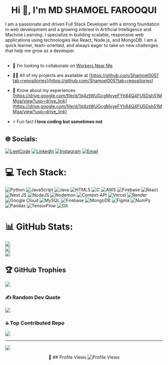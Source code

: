 <h1 align="center">Hi 👋, I'm MD SHAMOEL FAROOQUI</h1>

I am a passionate and driven Full Stack Developer with a strong foundation in web development and a growing interest in Artificial Intelligence and Machine Learning. I specialize in building scalable, responsive web applications using technologies like React, Node.js, and MongoDB. I am a quick learner, team-oriented, and always eager to take on new challenges that help me grow as a developer.<br><br>

- 👯 I’m looking to collaborate on [Workers Near Me](https://github.com/Shamoel005/workers-near-me)

- 👨‍💻 All of my projects are available at [https://github.com/Shamoel005?tab=repositories](https://github.com/Shamoel005?tab=repositories)

- 📄 Know about my experiences [https://drive.google.com/file/d/1d4ztWUGcgMxyeFYh84Q4FU5Dsh51MMga/view?usp=drive_link](https://drive.google.com/file/d/1d4ztWUGcgMxyeFYh84Q4FU5Dsh51MMga/view?usp=drive_link)

- ⚡ Fun fact **I love coding but sometimes not**


## 🌐 Socials:
[![LeetCode](https://img.shields.io/badge/LeetCode-FFA116.svg?logo=leetcode&logoColor=white)](https://leetcode.com/Shamoel_05)
[![LinkedIn](https://img.shields.io/badge/LinkedIn-%230077B5.svg?logo=linkedin&logoColor=white)](https://linkedin.com/in/md-shamoel)
[![Instagram](https://img.shields.io/badge/Instagram-%23E4405F.svg?logo=Instagram&logoColor=white)](https://instagram.com/shamoelfarooqui01)
[![Email](https://img.shields.io/badge/Email-D14836?logo=gmail&logoColor=white)](mailto:farooquishamoel@gmail.com)

# 💻 Tech Stack:
![Python](https://img.shields.io/badge/python-3670A0?style=for-the-badge&logo=python&logoColor=ffdd54) ![JavaScript](https://img.shields.io/badge/javascript-%23323330.svg?style=for-the-badge&logo=javascript&logoColor=%23F7DF1E) ![Java](https://img.shields.io/badge/java-%23ED8B00.svg?style=for-the-badge&logo=openjdk&logoColor=white) ![HTML5](https://img.shields.io/badge/html5-%23E34F26.svg?style=for-the-badge&logo=html5&logoColor=white) ![C](https://img.shields.io/badge/c-%2300599C.svg?style=for-the-badge&logo=c&logoColor=white) ![AWS](https://img.shields.io/badge/AWS-%23FF9900.svg?style=for-the-badge&logo=amazon-aws&logoColor=white) ![Firebase](https://img.shields.io/badge/firebase-%23039BE5.svg?style=for-the-badge&logo=firebase) ![React](https://img.shields.io/badge/react-%2320232a.svg?style=for-the-badge&logo=react&logoColor=%2361DAFB) ![Next JS](https://img.shields.io/badge/Next-black?style=for-the-badge&logo=next.js&logoColor=white) ![NodeJS](https://img.shields.io/badge/node.js-6DA55F?style=for-the-badge&logo=node.js&logoColor=white) ![Nodemon](https://img.shields.io/badge/NODEMON-%23323330.svg?style=for-the-badge&logo=nodemon&logoColor=%BBDEAD) ![Context-API](https://img.shields.io/badge/Context--Api-000000?style=for-the-badge&logo=react) ![Vercel](https://img.shields.io/badge/vercel-%23000000.svg?style=for-the-badge&logo=vercel&logoColor=white) ![Render](https://img.shields.io/badge/Render-%46E3B7.svg?style=for-the-badge&logo=render&logoColor=white) ![Google Cloud](https://img.shields.io/badge/GoogleCloud-%234285F4.svg?style=for-the-badge&logo=google-cloud&logoColor=white) ![MySQL](https://img.shields.io/badge/mysql-4479A1.svg?style=for-the-badge&logo=mysql&logoColor=white) ![Firebase](https://img.shields.io/badge/firebase-a08021?style=for-the-badge&logo=firebase&logoColor=ffcd34) ![MongoDB](https://img.shields.io/badge/MongoDB-%234ea94b.svg?style=for-the-badge&logo=mongodb&logoColor=white) ![Figma](https://img.shields.io/badge/figma-%23F24E1E.svg?style=for-the-badge&logo=figma&logoColor=white) ![NumPy](https://img.shields.io/badge/numpy-%23013243.svg?style=for-the-badge&logo=numpy&logoColor=white) ![Pandas](https://img.shields.io/badge/pandas-%23150458.svg?style=for-the-badge&logo=pandas&logoColor=white) ![TensorFlow](https://img.shields.io/badge/TensorFlow-%23FF6F00.svg?style=for-the-badge&logo=TensorFlow&logoColor=white) ![Git](https://img.shields.io/badge/git-%23F05033.svg?style=for-the-badge&logo=git&logoColor=white)
# 📊 GitHub Stats:
![](https://github-readme-stats.vercel.app/api?username=Shamoel005&theme=dark&hide_border=false&include_all_commits=false&count_private=false)<br/>
![](https://nirzak-streak-stats.vercel.app/?user=Shamoel005&theme=dark&hide_border=false)<br/>
![](https://github-readme-stats.vercel.app/api/top-langs/?username=Shamoel005&theme=dark&hide_border=false&include_all_commits=false&count_private=false&layout=compact)

## 🏆 GitHub Trophies
![](https://github-profile-trophy.vercel.app/?username=Shamoel005&theme=calm_pink&no-frame=false&no-bg=true&margin-w=4)

### ✍️ Random Dev Quote
![](https://quotes-github-readme.vercel.app/api?type=horizontal&theme=dark)

### 🔝 Top Contributed Repo
![](https://github-contributor-stats.vercel.app/api?username=Shamoel005&limit=5&theme=dark&combine_all_yearly_contributions=true)

---
[![](https://visitcount.itsvg.in/api?id=Shamoel005&icon=3&color=12)](https://visitcount.itsvg.in)

<p align="center">
  👀 ## Profile Views
  <img src="https://komarev.com/ghpvc/?username=shamoel005&label=Profile%20views&color=0e75b6&style=flat" alt="Profile Views" />
</p>


<!-- Proudly created with GPRM ( https://gprm.itsvg.in ) -->
